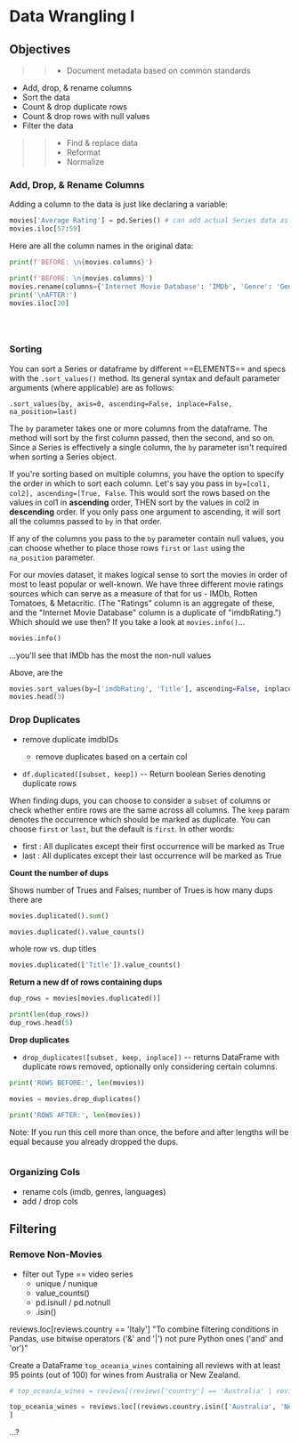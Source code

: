 # Data Wrangling I

## Objectives

>>* Document metadata based on common standards
* Add, drop, & rename columns 
* Sort the data
* Count & drop duplicate rows
* Count & drop rows with null values
* Filter the data
>>* Find & replace data
>>* Reformat
>>* Normalize 


### Add, Drop, & Rename Columns

Adding a column to the data is just like declaring a variable:

```python
movies['Average Rating'] = pd.Series() # can add actual Series data as long as it's the same length
movies.iloc[57:59]
```

Here are all the column names in the original data:

```python
print(f'BEFORE: \n{movies.columns}')
```


```python
print(f'BEFORE: \n{movies.columns}')
movies.rename(columns={'Internet Movie Database': 'IMDb', 'Genre': 'Genres', 'Language': 'Languages', 'Writer': 'Writers'}, inplace=True)
print('\nAFTER:')
movies.iloc[20]
```

```python

```

```python

```

```python

```

### Sorting

You can sort a Series or dataframe by different ==ELEMENTS== and specs with the `.sort_values()` method. Its general syntax and default parameter arguments (where applicable) are as follows:

`.sort_values(by, axis=0, ascending=False, inplace=False, na_position=last)`

The `by` parameter takes one or more columns from the dataframe. The method will sort by the first column passed, then the second, and so on. Since a Series is effectively a single column, the `by` parameter isn't required when sorting a Series object.

If you're sorting based on multiple columns, you have the option to specify the order in which to sort each column. Let's say you pass in `by=[col1, col2], ascending=[True, False`. This would sort the rows based on the values in col1 in **ascending** order, THEN sort by the values in col2 in **descending** order. If you only pass one argument to ascending, it will sort all the columns passed to `by` in that order.

If any of the columns you pass to the `by` parameter contain null values, you can choose whether to place those rows `first` or `last` using the `na_position` parameter.

For our movies dataset, it makes logical sense to sort the movies in order of most to least popular or well-known. We have three different movie ratings sources which can serve as a measure of that for us - IMDb, Rotten Tomatoes, & Metacritic. (The "Ratings" column is an aggregate of these, and the "Internet Movie Database" column is a duplicate of "imdbRating.") Which should we use then? If you take a look at `movies.info()`...

```python
movies.info()
```

...you'll see that IMDb has the most the non-null values


Above, are the 
```python
movies.sort_values(by=['imdbRating', 'Title'], ascending=False, inplace=True, na_position=True)
movies.head(3)
```



### Drop Duplicates
* remove duplicate imdbIDs
    * remove duplicates based on a certain col

* `df.duplicated([subset, keep])` -- Return boolean Series denoting duplicate rows

When finding dups, you can choose to consider a `subset` of columns or check whether entire rows are the same across all columns. The `keep` param denotes the occurrence which should be marked as duplicate. You can choose `first` or `last`, but the default is `first`. In other words:

* first : All duplicates except their first occurrence will be marked as True
* last : All duplicates except their last occurrence will be marked as True

**Count the number of dups**

Shows number of Trues and Falses; number of Trues is how many dups there are

```python
movies.duplicated().sum()
```

```python
movies.duplicated().value_counts()
```

whole row vs. dup titles 

```python
movies.duplicated(['Title']).value_counts()
```

**Return a new df of rows containing dups**

```python
dup_rows = movies[movies.duplicated()]

print(len(dup_rows))
dup_rows.head(5)
```

**Drop duplicates**

* `drop_duplicates([subset, keep, inplace])` -- returns DataFrame with duplicate rows removed, optionally only considering certain columns.

```python
print('ROWS BEFORE:', len(movies))

movies = movies.drop_duplicates()

print('ROWS AFTER:', len(movies))
```

Note: If you run this cell more than once, the before and after lengths will be equal because you already dropped the dups.



```python

```

### Organizing Cols

* rename cols (imdb, genres, languages)
* add / drop cols

## Filtering

### Remove Non-Movies

* filter out Type == video series
    * unique / nunique
    * value_counts()
    * pd.isnull / pd.notnull
    * .isin()

reviews.loc[reviews.country == 'Italy']
"To combine filtering conditions in Pandas, use bitwise operators ('&' and '|') not pure Python ones ('and' and 'or')"

Create a DataFrame `top_oceania_wines` containing all reviews with at least 95 points (out of 100) for wines from Australia or New Zealand.

```python
# top_oceania_wines = reviews[(reviews['country'] == 'Australia' | reviews['country'] == 'New Zealand') & (reviews['points'] >= 95)]

top_oceania_wines = reviews.loc[(reviews.country.isin(['Australia', 'New Zealand'])) & (reviews.points >= 95)
]
```


...?
